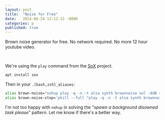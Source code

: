 ```yaml
---
layout: post
title:  "Noise for Free"
date:   2024-06-24 12:12:12 -0000
categories: p
published: true
---
```


Brown noise generator for free. No network required. No more 12 hour youtube video.

<br>

We're using the `play` command from the [SoX](https://github.com/rbouqueau/SoX) project.
```sh
apt install sox
```

Then in your `.[bash,zsh]_aliases`:
```sh
alias brown-noise="nohup play -q -n -t alsa synth brownnoise vol -8dB </dev/null 1>/dev/null 2>&1 &; disown %1"
alias brown-noise-stop='pkill --full "play -q -n -t alsa synth brownnoise vol -8dB"'
```

I'm not too happy with `nohup` in solving the *"spawn a background disowned task please"* pattern. Let me know if there's a better way.